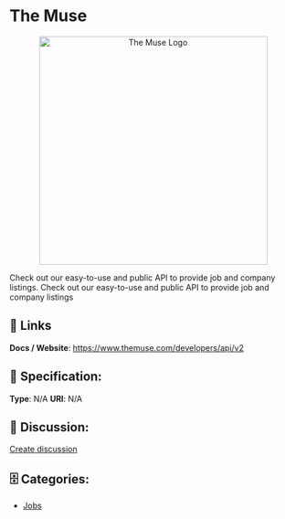 # The Muse
<p align="center">
    <img width="400" src="https://raw.githubusercontent.com/apis-list/apis-list/main/apis/the-muse/logo_256x256.png" alt="The Muse Logo"/>
</p>

Check out our easy-to-use and public API to provide job and company listings.  Check out our easy-to-use and public API to provide job and company listings

##  🔗 Links
**Docs / Website**: https://www.themuse.com/developers/api/v2

## 🧬 Specification:
**Type**: N/A
**URI**: N/A

## 💬 Discussion:
[Create discussion](https://github.com/apis-list/apis-list/discussions/new)

## 🗄️ Categories:
- [Jobs](https://github.com/apis-list/apis-list#jobs)



